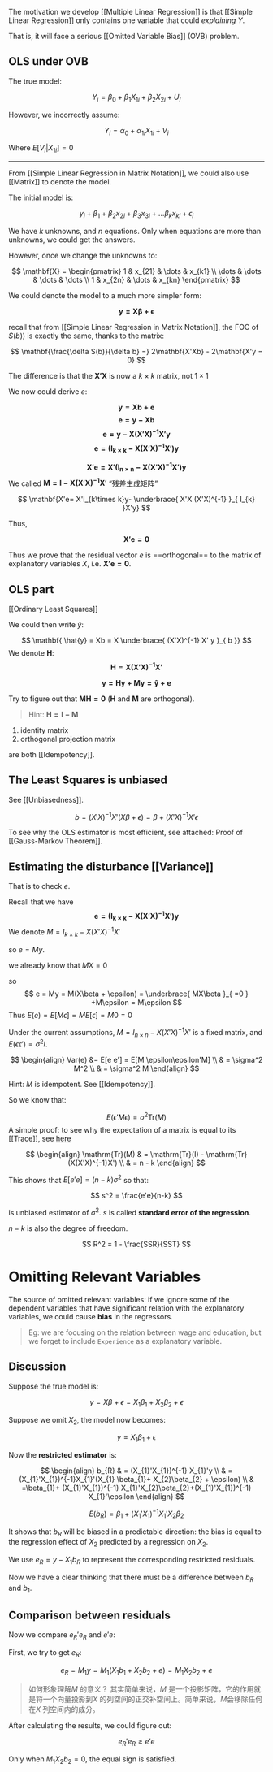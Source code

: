 
The motivation we develop [[Multiple Linear Regression]] is that [[Simple Linear Regression]] only contains one variable that could *explaining* $Y$.

That is, it will face a serious [[Omitted Variable Bias]] (OVB) problem.

## OLS under OVB

The true model:

$$
Y_i = \beta_0 +\beta_1 X_{1i}+\beta_2 X_{2i}+U_I
$$

However, we incorrectly assume:

$$
Y_i = \alpha_0 +\alpha_{1i} X_{1i}+V_i
$$

Where $E[V_i|X_{1i}]=0$



---

From [[Simple Linear Regression in Matrix Notation]], we could also use [[Matrix]] to denote the model.

The initial model is:

$$
y_{i}+ \beta_{1}+\beta_{2}x_{2i}+\beta_{3}x_{3i}+\dots\beta_{k}x_{ki}+\epsilon_{i}
$$

We have $k$ unknowns, and $n$ equations. Only when equations are more than unknowns, we could get the answers.

However, once we change the unknowns to:

$$
\mathbf{X} = \begin{pmatrix}
1 & x_{21} & \dots & x_{k1} \\
\dots  & \dots & \dots & \dots \\
1 & x_{2n} & \dots & x_{kn}
\end{pmatrix}
$$

We could denote the model to a much more simpler form:

$$
\mathbf{y = X \beta + \epsilon}
$$

recall that from [[Simple Linear Regression in Matrix Notation]], the FOC of $S(b))$ is exactly the same, thanks to the matrix:

$$
\mathbf{\frac{\delta S(b)}{\delta b} =} 2\mathbf{X'Xb} - 2\mathbf{X'y = 0}
$$

The difference is that the $\mathbf{X'X}$ is now a $k \times k$ matrix, not $1 \times 1$

We now could derive $e$:

$$
\mathbf{y = Xb +e}
$$
$$
\mathbf{e = y -Xb}
$$
$$
\mathbf{e = y - X (X'X)^{-1}X' y}
$$
$$
\mathbf{e = (I_{k \times k} - X (X'X)^{-1}X' )y}
$$

$$
\mathbf{X'e= X'(I_{n \times n} - X (X'X)^{-1}X' )y}
$$
We called $\mathbf{M = I - X(X'X)^{-1}X'}$ “残差生成矩阵”

$$
\mathbf{X'e= X'I_{k\times k}y-  \underbrace{ X'X (X'X)^{-1} }_{ I_{k} }X'y}  
$$

Thus,

$$
\mathbf{X'e = 0}
$$


Thus we prove that the residual vector $e$ is ==orthogonal== to the matrix of explanatory variables $X$, i.e. $\mathbf{X'e = 0}$.

## OLS part

[[Ordinary Least Squares]]

We could then write $\hat{y}$:

$$
\mathbf{ \hat{y} = Xb = X \underbrace{ (X'X)^{-1} X' y }_{ b }} 
$$
We denote $\mathbf{H}$:
$$
\mathbf{H = X(X'X)^{-1}X'}
$$

$$
\mathbf{y=H y + My = \hat{y}+e}
$$

Try to figure out that $\mathbf{MH = 0}$ ($\mathbf{H}$ and $\mathbf{M}$ are orthogonal).

> Hint: $\mathbf{H = I - M}$

1. identity matrix
2. orthogonal projection matrix

are both [[Idempotency]].

## The Least Squares is unbiased

See [[Unbiasedness]].

$$
b = (X'X)^{-1}X'(X\beta+\epsilon)=\beta+(X'X)^{-1}X'\epsilon
$$

To see why the OLS estimator is most efficient, see attached: Proof of [[Gauss-Markov Theorem]].


## Estimating the disturbance [[Variance]]

That is to check $e$.

Recall that we have $$
\mathbf{e = (I_{k \times k} - X (X'X)^{-1}X' )y}
$$
We denote $M = I_{k \times k} - X (X'X)^{-1}X'$

so $e = My$.

we already know that $MX = 0$

so $$
e = My = M(X\beta + \epsilon) = \underbrace{ MX\beta }_{ =0 } +M\epsilon = M\epsilon 
$$
Thus $E(e) = E[M\epsilon] = ME[\epsilon] = M 0 = 0$

Under the current assumptions, $M = I_{n \times n} - X (X'X)^{-1}X'$ is a fixed matrix, and $E(\epsilon \epsilon')=\sigma^2I$.

$$
\begin{align}
Var(e) &= E[e e'] = E[M \epsilon\epsilon'M] \\
 & = \sigma^2 M^2 \\
 & = \sigma^2 M
\end{align}
$$

Hint: $M$ is idempotent. See [[Idempotency]].


So we know that:

$$
E(\epsilon' M \epsilon) = \sigma^2 \mathrm{Tr}(M)
$$
A simple proof: to see why the expectation of a matrix is equal to its [[Trace]], see [here](https://www.zhihu.com/question/429444294)

$$
\begin{align}
\mathrm{Tr}(M) & = \mathrm{Tr}(I) - \mathrm{Tr}(X(X'X)^{-1}X') \\
 & = n - k
\end{align}
$$

This shows that $E[e'e] = (n-k)\sigma^2$ so that:

$$
s^2 = \frac{e'e}{n-k}
$$

is unbiased estimator of $\sigma^2$. $s$ is called **standard error of the regression**.

$n-k$ is also the degree of freedom.

$$
R^2 = 1 - \frac{SSR}{SST}
$$

# Omitting Relevant Variables

The source of omitted relevant variables: if we ignore some of the dependent variables that have significant relation with the explanatory variables, we could cause **bias** in the regressors.

> Eg: we are focusing on the relation between wage and education, but we forget to include `Experience` as a explanatory variable.

## Discussion

Suppose the true model is:

$$
y = X\beta + \epsilon = X_{1} \beta_{1}+ X_{2}\beta_{2} + \epsilon
$$

Suppose we omit $X_{2}$, the model now becomes:

$$
y = X_{1}\beta_{1}+\epsilon
$$

Now the **restricted estimator** is:

$$
\begin{align}
b_{R} & = (X_{1}'X_{1})^{-1} X_{1}'y \\
 & =(X_{1}'X_{1})^{-1}X_{1}'(X_{1} \beta_{1}+ X_{2}\beta_{2} + \epsilon) \\
 & =\beta_{1}+ (X_{1}'X_{1})^{-1} X_{1}'X_{2}\beta_{2}+(X_{1}'X_{1})^{-1} X_{1}'\epsilon
\end{align}
$$

$$
E(b_{R}) = \beta_{1}+(X_{1}'X_{1})^{-1}X_{1}'X_{2}\beta_{2}
$$

It shows that $b_{R}$ will be biased in a predictable direction: the bias is equal to the regression effect of $X_{2}$ predicted by a regression on $X_{2}$.

We use $e_{R} = y - X_{1}b_{R}$ to represent the corresponding restricted residuals.

Now we have a clear thinking that there must be a difference between $b_{R}$ and $b_{1}$.

## Comparison between residuals

Now we compare $e_{R}'e_{R}$ and $e'e$:

First, we try to get $e_{R}$:

$$
e_{R} = M_{1}y = M_{1}(X_{1}b_{1}+X_{2}b_{2}+e) = M_{1}X_{2}b_{2}+e
$$

> 如何形象理解$M$ 的意义？ 其实简单来说，$M$ 是一个投影矩阵，它的作用就是将一个向量投影到$X$ 的列空间的正交补空间上。简单来说，$M$会移除任何在$X$ 列空间内的成分。

After calculating the results, we could figure out:

$$
e_{R}'e_{R} \geq e'e
$$

Only when $M_{1}X_2b_{2}=0$, the equal sign is satisfied.

